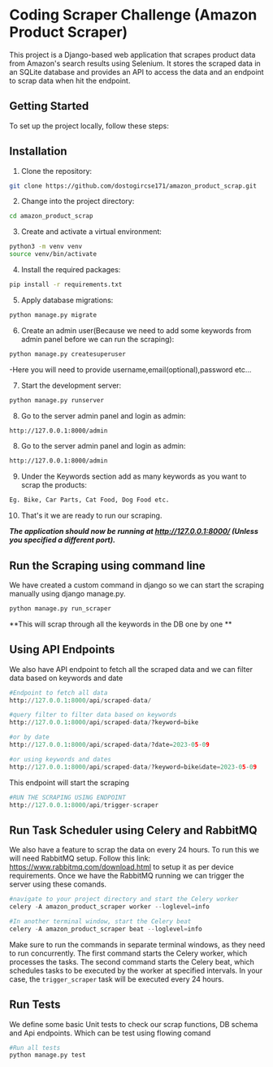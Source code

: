 # Coding Scraper Challenge (Amazon Product Scraper)

This project is a Django-based web application that scrapes product data from Amazon's search results using Selenium. It stores the scraped data in an SQLite database and provides an API to access the data and an endpoint to scrap data when hit the endpoint.

## Getting Started

To set up the project locally, follow these steps:

## Installation

1. Clone the repository:

```bash
git clone https://github.com/dostogircse171/amazon_product_scrap.git
```
2. Change into the project directory:

```bash
cd amazon_product_scrap
```
3. Create and activate a virtual environment:

```bash
python3 -m venv venv
source venv/bin/activate
```

4. Install the required packages:

```bash
pip install -r requirements.txt
```

5. Apply database migrations:

```bash
python manage.py migrate
```
6. Create an admin user(Because we need to add some keywords from admin panel before we can run the scraping):

```bash
python manage.py createsuperuser
```
-Here you will need to provide username,email(optional),password etc...

7. Start the development server:

```bash
python manage.py runserver
```

8. Go to the server admin panel and login as admin:

```bash
http://127.0.0.1:8000/admin
```
8. Go to the server admin panel and login as admin:

```bash
http://127.0.0.1:8000/admin
```
9. Under the Keywords section add as many keywords as you want to scrap the products:

```bash
Eg. Bike, Car Parts, Cat Food, Dog Food etc.
```

10. That's it we are ready to run our scraping.

***The application should now be running at http://127.0.0.1:8000/ (Unless you specified a different port).***

## Run the Scraping using command line
We have created a custom command in django so we can start the scraping manually using django manage.py.
```python
python manage.py run_scraper
```
**This will scrap through all the keywords in the DB one by one **

## Using API Endpoints
We also have API endpoint to fetch all the scraped data and we can filter data based on keywords and date
```python
#Endpoint to fetch all data
http://127.0.0.1:8000/api/scraped-data/
```
```python
#query filter to filter data based on keywords
http://127.0.0.1:8000/api/scraped-data/?keyword=bike
```
```python
#or by date
http://127.0.0.1:8000/api/scraped-data/?date=2023-05-09
```
```python
#or using keywords and dates
http://127.0.0.1:8000/api/scraped-data/?keyword=bike&date=2023-05-09
```
This endpoint will start the scraping
```python
#RUN THE SCRAPING USING ENDPOINT
http://127.0.0.1:8000/api/trigger-scraper
```

## Run Task Scheduler using Celery and RabbitMQ
We also have a feature to scrap the data on every 24 hours. To run this we will need RabbitMQ setup. Follow this link: https://www.rabbitmq.com/download.html to setup it as per device requirements.
Once we have the RabbitMQ running we can trigger the server using these comands.
```python
#navigate to your project directory and start the Celery worker
celery -A amazon_product_scraper worker --loglevel=info
```
```python
#In another terminal window, start the Celery beat
celery -A amazon_product_scraper beat --loglevel=info
```
Make sure to run the commands in separate terminal windows, as they need to run concurrently. The first command starts the Celery worker, which processes the tasks. The second command starts the Celery beat, which schedules tasks to be executed by the worker at specified intervals. In your case, the `trigger_scraper` task will be executed every 24 hours.

## Run Tests
We define some basic Unit tests to check our scrap functions, DB schema and Api endpoints. Which can be test using flowing comand
```python
#Run all tests
python manage.py test
```
